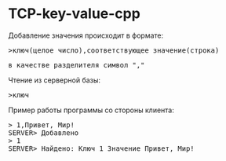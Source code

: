 # TCP-key-value-cpp

Добавление значения происходит в формате:
<pre>>ключ(целое число),соответствующее значение(строка)</pre>
<pre>в качестве разделителя символ ","</pre>

Чтение из серверной базы:
<pre>>ключ</pre>

Пример работы программы со стороны клиента:
<pre>> 1,Привет, Мир!
SERVER> Добавлено
> 1
SERVER> Найдено: Ключ 1 Значение Привет, Мир!</pre>
